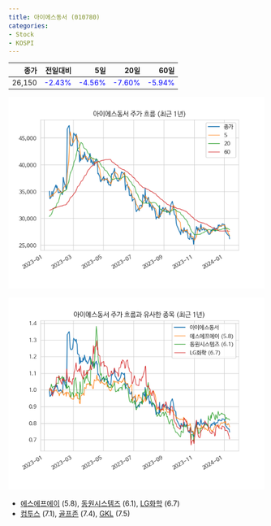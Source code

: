 ```yaml
---
title: 아이에스동서 (010780)
categories:
- Stock
- KOSPI
---
```


|종가|전일대비|5일|20일|60일|
|---:|-------:|--:|---:|---:|
|26,150|<span style="color: blue">-2.43%</span>|<span style="color: blue">-4.56%</span>|<span style="color: blue">-7.60%</span>|<span style="color: blue">-5.94%</span>|


<!-- more -->

![010780](/assets/images/stock/010780.png)

![010780](/assets/images/stock/010780_sim.png)

- [에스에프에이](/056190/) (5.8), [동원시스템즈](/014820/) (6.1), [LG화학](/051910/) (6.7)
- [컴투스](/078340/) (7.1), [골프존](/215000/) (7.4), [GKL](/114090/) (7.5)